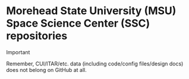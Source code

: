 # Morehead State University (MSU) Space Science Center (SSC) repositories

> [!IMPORTANT]  
> Remember, CUI/ITAR/etc. data (including code/config files/design docs) does not belong on GitHub at all.


